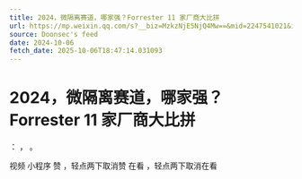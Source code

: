 ```yaml
---
title: 2024，微隔离赛道，哪家强？Forrester 11 家厂商大比拼
url: https://mp.weixin.qq.com/s?__biz=MzkzNjE5NjQ4Mw==&mid=2247541021&idx=1&sn=291140c014f38913ec51401d19fb9a1a
source: Doonsec's feed
date: 2024-10-06
fetch_date: 2025-10-06T18:47:14.031093
---
```


# 2024，微隔离赛道，哪家强？Forrester 11 家厂商大比拼

：
，
。

视频
小程序
赞
，轻点两下取消赞
在看
，轻点两下取消在看